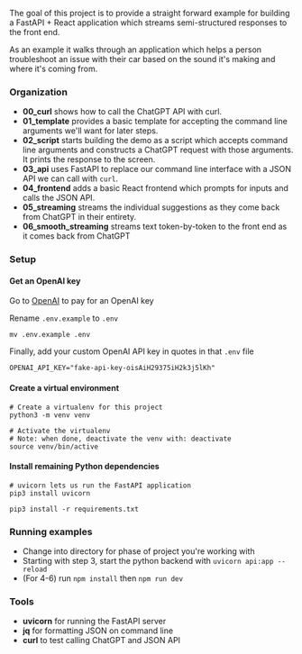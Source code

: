 The goal of this project is to provide a straight forward example for building
a FastAPI + React application which streams semi-structured responses to the
front end.

As an example it walks through an application which helps a person troubleshoot
an issue with their car based on the sound it's making and where it's coming
from.

### Organization

- **00_curl** shows how to call the ChatGPT API with curl.
- **01_template** provides a basic template for accepting the command line
  arguments we'll want for later steps.
- **02_script** starts building the demo as a script which accepts command
  line arguments and constructs a ChatGPT request with those arguments. It
  prints the response to the screen.
- **03_api** uses FastAPI to replace our command line interface with a JSON
  API we can call with `curl`.
- **04_frontend** adds a basic React frontend which prompts for inputs and
  calls the JSON API.
- **05_streaming** streams the individual suggestions as they come back from
  ChatGPT in their entirety.
- **06_smooth_streaming** streams text token-by-token to the front end as it
  comes back from ChatGPT

### Setup

#### Get an OpenAI key
Go to [OpenAI](https://platform.openai.com/signup) to pay for an OpenAI key

Rename `.env.example` to `.env`
```
mv .env.example .env
```

Finally, add your custom OpenAI API key in quotes in that `.env` file
```
OPENAI_API_KEY="fake-api-key-oisAiH29375iH2k3j5lKh"

```


#### Create a virtual environment
```
# Create a virtualenv for this project
python3 -m venv venv

# Activate the virtualenv
# Note: when done, deactivate the venv with: deactivate
source venv/bin/active
```
#### Install remaining Python dependencies
```
# uvicorn lets us run the FastAPI application
pip3 install uvicorn

pip3 install -r requirements.txt
```


### Running examples
- Change into directory for phase of project you're working with
- Starting with step 3, start the python backend with `uvicorn api:app --reload`
- (For 4-6) run `npm install` then `npm run dev`


### Tools

- **uvicorn** for running the FastAPI server
- **jq** for formatting JSON on command line
- **curl** to test calling ChatGPT and JSON API
